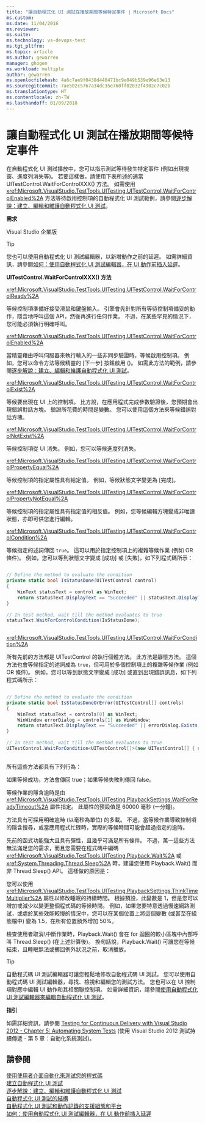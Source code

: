 ```yaml
---
title: "讓自動程式化 UI 測試在播放期間等候特定事件 | Microsoft Docs"
ms.custom: 
ms.date: 11/04/2016
ms.reviewer: 
ms.suite: 
ms.technology: vs-devops-test
ms.tgt_pltfrm: 
ms.topic: article
ms.author: gewarren
manager: ghogen
ms.workload: multiple
author: gewarren
ms.openlocfilehash: 4a6c7ae9f0438d440471bc9e049b539e96e63e13
ms.sourcegitcommit: 7ae502c5767a34dc35e760ff02032f4902c7c02b
ms.translationtype: HT
ms.contentlocale: zh-TW
ms.lasthandoff: 01/09/2018
---
```

# <a name="making-coded-ui-tests-wait-for-specific-events-during-playback"></a>讓自動程式化 UI 測試在播放期間等候特定事件
在自動程式化 UI 測試播放中，您可以指示測試等待發生特定事件 (例如出現視窗、進度列消失等)。 若要這樣做，請使用下表所述的適當 UITestControl.WaitForControlXXX() 方法。 如需使用 <xref:Microsoft.VisualStudio.TestTools.UITesting.UITestControl.WaitForControlEnabled%2A> 方法等待啟用控制項的自動程式化 UI 測試範例，請參閱[逐步解說：建立、編輯和維護自動程式化 UI 測試](../test/walkthrough-creating-editing-and-maintaining-a-coded-ui-test.md)。  
  
 **需求**  
  
 Visual Studio 企業版  
  
> [!TIP]
>  您也可以使用自動程式化 UI 測試編輯器，以新增動作之前的延遲。 如需詳細資訊，請參閱[如何：使用自動程式化 UI 測試編輯器，在 UI 動作前插入延遲](http://msdn.microsoft.com/Library/509f8ef7-e105-4049-b11b-d64549e055b0)。  
  
 **UITestControl.WaitForControlXXX() 方法**  
  
 <xref:Microsoft.VisualStudio.TestTools.UITesting.UITestControl.WaitForControlReady%2A>  
  
 等候控制項準備好接受滑鼠和鍵盤輸入。 引擎會先針對所有等待控制項備妥的動作，隱含地呼叫這個 API，然後再進行任何作業。 不過，在某些罕見的情況下，您可能必須執行明確呼叫。  
  
 <xref:Microsoft.VisualStudio.TestTools.UITesting.UITestControl.WaitForControlEnabled%2A>  
  
 當精靈藉由呼叫伺服器來執行輸入的一些非同步驗證時，等候啟用控制項。 例如，您可以命令方法等候精靈的 [下一步] 按鈕啟用 ()。 如需此方法的範例，請參閱[逐步解說：建立、編輯和維護自動程式化 UI 測試](../test/walkthrough-creating-editing-and-maintaining-a-coded-ui-test.md)。  
  
 <xref:Microsoft.VisualStudio.TestTools.UITesting.UITestControl.WaitForControlExist%2A>  
  
 等候要出現在 UI 上的控制項。 比方說，在應用程式完成參數驗證後，您預期會出現錯誤對話方塊。 驗證所花費的時間是變數。 您可以使用這個方法來等候錯誤對話方塊。  
  
 <xref:Microsoft.VisualStudio.TestTools.UITesting.UITestControl.WaitForControlNotExist%2A>  
  
 等候控制項從 UI 消失。 例如，您可以等候進度列消失。  
  
 <xref:Microsoft.VisualStudio.TestTools.UITesting.UITestControl.WaitForControlPropertyEqual%2A>  
  
 等候控制項的指定屬性具有給定值。 例如，等候狀態文字變更為 [完成]。  
  
 <xref:Microsoft.VisualStudio.TestTools.UITesting.UITestControl.WaitForControlPropertyNotEqual%2A>  
  
 等候控制項的指定屬性具有指定值的相反值。 例如，您等候編輯方塊變成非唯讀狀態，亦即可供您進行編輯。  
  
 <xref:Microsoft.VisualStudio.TestTools.UITesting.UITestControl.WaitForControlCondition%2A>  
  
 等候指定的述詞傳回 `true`。 這可以用於指定控制項上的複雜等候作業 (例如 OR 條件)。 例如，您可以等到狀態文字變成 [成功] 或 [失敗]，如下列程式碼所示：  
  
```csharp  
  
// Define the method to evaluate the condition   
private static bool IsStatusDone(UITestControl control)   
{   
    WinText statusText = control as WinText;   
    return statusText.DisplayText == "Succeeded" || statusText.DisplayText == "Failed";   
}   
  
// In test method, wait till the method evaluates to true   
statusText.WaitForControlCondition(IsStatusDone);  
  
```  
  
 <xref:Microsoft.VisualStudio.TestTools.UITesting.UITestControl.WaitForCondition%2A>  
  
 所有先前的方法都是 UITestControl 的執行個體方法。 此方法是靜態方法。 這個方法也會等候指定的述詞成為 `true`，但可用於多個控制項上的複雜等候作業 (例如 OR 條件)。 例如，您可以等到狀態文字變成 [成功] 或直到出現錯誤訊息，如下列程式碼所示：  
  
```csharp  
  
// Define the method to evaluate the condition   
private static bool IsStatusDoneOrError(UITestControl[] controls)   
{   
    WinText statusText = controls[0] as WinText;   
    WinWindow errorDialog = controls[1] as WinWindow;   
    return statusText.DisplayText == "Succeeded" || errorDialog.Exists;   
}   
  
// In test method, wait till the method evaluates to true   
UITestControl.WaitForCondition<UITestControl[]>(new UITestControl[] { statusText, errorDialog }, IsStatusDoneOrError);  
  
```  
  
 所有這些方法都具有下列行為：  
  
 如果等候成功，方法會傳回 true；如果等候失敗則傳回 false。  
  
 等候作業的隱含逾時是由 <xref:Microsoft.VisualStudio.TestTools.UITesting.PlaybackSettings.WaitForReadyTimeout%2A> 屬性指定。 此屬性的預設值是 60000 毫秒 (一分鐘)。  
  
 方法具有可採用明確逾時 (以毫秒為單位) 的多載。 不過，當等候作業導致控制項的隱含搜尋，或當應用程式忙碌時，實際的等候時間可能會超過指定的逾時。  
  
 先前的函式功能強大且具有彈性，且幾乎可滿足所有條件。 不過，萬一這些方法無法滿足您的需求，而且您需要在程式碼中編碼 <xref:Microsoft.VisualStudio.TestTools.UITesting.Playback.Wait%2A> 或 <xref:System.Threading.Thread.Sleep%2A> 時，建議您使用 Playback.Wait() 而非 Thread.Sleep() API。 這樣做的原因是：  
  
 您可以使用  <xref:Microsoft.VisualStudio.TestTools.UITesting.PlaybackSettings.ThinkTimeMultiplier%2A> 屬性以修改睡眠的持續時間。 根據預設，此變數是 1，但是您可以增加或減少以變更整個程式碼的等候時間。 例如，如果您要特意透過慢速網路測試，或處於某些效能較慢的情況中，您可以在某個位置上將這個變數 (或甚至在組態檔中) 變為 1.5，在所有位置額外增加 50%。  
  
 檢查使用者取消\中斷作業時，Playback.Wait() 會在 for 迴圈的較小區塊中內部呼叫 Thread.Sleep() (在上述計算後)。 換句話說，Playback.Wait() 可讓您在等候結束，且睡眠無法或擲回例外狀況之前，取消播放。  
  
> [!TIP]
>  自動程式碼 UI 測試編輯器可讓您輕鬆地修改自動程式碼 UI 測試。 您可以使用自動程式碼 UI 測試編輯器，尋找、檢視和編輯您的測試方法。 您也可以在 UI 控制項對應中編輯 UI 動作和其相關聯控制項。 如需詳細資訊，請參閱[使用自動程式化 UI 測試編輯器來編輯自動程式化 UI 測試](../test/editing-coded-ui-tests-using-the-coded-ui-test-editor.md)。  
  
 **指引**  
  
 如需詳細資訊，請參閱 [Testing for Continuous Delivery with Visual Studio 2012 - Chapter 5: Automating System Tests](http://go.microsoft.com/fwlink/?LinkID=255196) (使用 Visual Studio 2012 測試持續傳遞 - 第 5 章：自動化系統測試)。  
  
## <a name="see-also"></a>請參閱  
 [使用使用者介面自動化來測試您的程式碼](../test/use-ui-automation-to-test-your-code.md)   
 [建立自動程式化 UI 測試](../test/use-ui-automation-to-test-your-code.md#VerifyingCodeUsingCUITCreate)   
 [逐步解說：建立、編輯和維護自動程式化 UI 測試](../test/walkthrough-creating-editing-and-maintaining-a-coded-ui-test.md)   
 [自動程式化 UI 測試的結構](../test/anatomy-of-a-coded-ui-test.md)   
 [自動程式化 UI 測試和動作記錄的支援組態和平台](../test/supported-configurations-and-platforms-for-coded-ui-tests-and-action-recordings.md)   
 [如何：使用自動程式化 UI 測試編輯器，在 UI 動作前插入延遲](http://msdn.microsoft.com/Library/509f8ef7-e105-4049-b11b-d64549e055b0)
